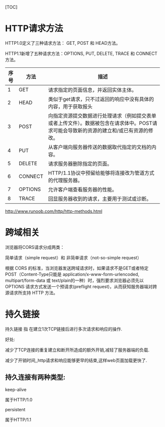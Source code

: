 [TOC]



# HTTP请求方法

HTTP1.0定义了三种请求方法： GET, POST 和 HEAD方法。

HTTP1.1新增了五种请求方法：OPTIONS, PUT, DELETE, TRACE 和 CONNECT 方法。

| 序号   | 方法      | 描述                                       |
| ---- | ------- | ---------------------------------------- |
| 1    | GET     | 请求指定的页面信息，并返回实体主体。                       |
| 2    | HEAD    | 类似于get请求，只不过返回的响应中没有具体的内容，用于获取报头         |
| 3    | POST    | 向指定资源提交数据进行处理请求（例如提交表单或者上传文件）。数据被包含在请求体中。POST请求可能会导致新的资源的建立和/或已有资源的修改。 |
| 4    | PUT     | 从客户端向服务器传送的数据取代指定的文档的内容。                 |
| 5    | DELETE  | 请求服务器删除指定的页面。                            |
| 6    | CONNECT | HTTP/1.1协议中预留给能够将连接改为管道方式的代理服务器。         |
| 7    | OPTIONS | 允许客户端查看服务器的性能。                           |
| 8    | TRACE   | 回显服务器收到的请求，主要用于测试或诊断。                    |



http://www.runoob.com/http/http-methods.html

# 跨域相关

浏览器将CORS请求分成两类：

简单请求（simple request）和 非简单请求（not-so-simple request）

根据 CORS 的标准，当浏览器发送跨域请求时，如果请求不是GET或者特定POST（Content-Type只能是 application/x-www-form-urlencoded, multipart/form-data 或 text/plain的一种）时，强烈要求浏览器必须先以 OPTIONS 请求方式发送一个预请求(preflight request)，从而获知服务器端对跨源请求所支持 HTTP 方法。



# 持久链接

持久链接 指 在建立1次TCP链接后进行多次请求和响应的操作.

好处: 

减少了TCP连接的重复建立和断开所造成的额外开销,减轻了服务器端的负载.

减少了开销时间,,http请求和响应能够更早的结束,这样web页面加载更快了.



## 持久连接有两种类型:

keep-alive 

属于HTTP/1.0



persistent

属于HTTP/1.1

















